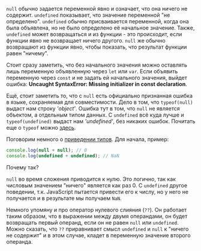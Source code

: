 `null` обычно задается переменной явно и означает, что она ничего не содержит. `undefined` показывает, что значение переменной "не определено". `undefined` обычно присваивается переменной, когда она была объявлена, но не было определено её начальное значение. Также, `undefined` может возвращаться и из функции - это происходит, если функции явно не возвращает ничего другого. `null` же обычно возвращают из функции явно, чтобы показать, что результат функции равен "ничему".

Стоит сразу заметить, что без начального значения можно оставлять лишь переменную объявленную через `let` или `var`. Если объявить переменную через `const` и не задать ей начального значения, выйдет ошибка: **Uncaught SyntaxError: Missing initializer in const declaration**.

Ещё, стоит заметить то, что с `null` есть официально признанная ошибка в языке, сохраняемая для совместимости. Дело в том, что `typeof(null)` выдаст нам строку *'object'*. Ошибка тут в том, что `null` не является объектом, а отдельным типом данных. С `undefined` всё куда лучше и `typeof(undefined)` выдаст нам *'undefined'*, без никаких ошибок. Почитать еще о `typeof` можно [здесь](/js/typecasting/#typeof).

Поговорим немного о [приведении типов](/js/typecasting/). Для начала, пример:

```js
console.log(null + null); // 0
console.log(undefined + undefined); // NaN
```

Почему так?

`null` во время сложения приводится к нулю. Это логично, так как числовым значением "ничего" является как раз 0.
С `undefined` другое поведении, т.к. JavaScript пытается привести его к числу, но у него не получается и в результате мы получаем `NaN`.

Немного упомяну и про оператор нулевого слияния (`??`). Он работает таким образом, что в выражении между двумя операндами, он будет возвращать первый операнд, если он не равен `null` или `undefined`. Можно сказать, что `??` приравнивает смысл `undefined` и `null` к "ничего не содержит" и в этом случае, кладет в переменную значение второго операнда.
